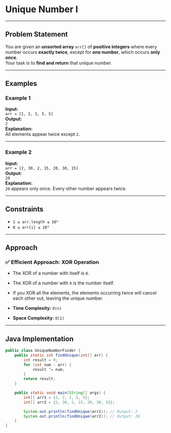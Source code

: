 # Unique Number I

---

## Problem Statement

You are given an **unsorted array** `arr[]` of **positive integers** where every number occurs **exactly twice**, except for **one number**, which occurs **only once**.  
Your task is to **find and return** that unique number.

---

## Examples

### Example 1

**Input:**  
`arr = [1, 2, 1, 5, 5]`  
**Output:**  
`2`  
**Explanation:**  
All elements appear twice except `2`.

---

### Example 2

**Input:**  
`arr = [2, 30, 2, 15, 20, 30, 15]`  
**Output:**  
`20`  
**Explanation:**  
`20` appears only once. Every other number appears twice.

---

## Constraints

- `1 ≤ arr.length ≤ 10⁶`
- `0 ≤ arr[i] ≤ 10⁹`

---

## Approach

### ✅ Efficient Approach: XOR Operation

- The XOR of a number with itself is `0`.  
- The XOR of a number with `0` is the number itself.
- If you XOR all the elements, the elements occurring twice will cancel each other out, leaving the unique number.

- **Time Complexity:** `O(n)`
- **Space Complexity:** `O(1)`

---

## Java Implementation

```java
public class UniqueNumberFinder {
    public static int findUnique(int[] arr) {
        int result = 0;
        for (int num : arr) {
            result ^= num;
        }
        return result;
    }

    public static void main(String[] args) {
        int[] arr1 = {1, 2, 1, 5, 5};
        int[] arr2 = {2, 30, 2, 15, 20, 30, 15};

        System.out.println(findUnique(arr1)); // Output: 2
        System.out.println(findUnique(arr2)); // Output: 20
    }
}